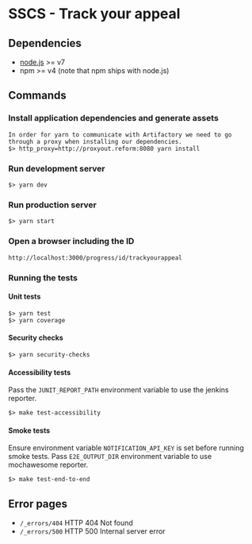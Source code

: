 # SSCS - Track your appeal

## Dependencies
 - [node.js](https://nodejs.org) >= v7
 - npm >= v4 (note that npm ships with node.js) 

## Commands

### Install application dependencies and generate assets
    In order for yarn to communicate with Artifactory we need to go through a proxy when installing our dependencies.
    $> http_proxy=http://proxyout.reform:8080 yarn install
    
### Run development server
    $> yarn dev

### Run production server
    $> yarn start

### Open a browser including the ID
    http://localhost:3000/progress/id/trackyourappeal 

### Running the tests

#### Unit tests
    $> yarn test
    $> yarn coverage

#### Security checks
    $> yarn security-checks

#### Accessibility tests
Pass the `JUNIT_REPORT_PATH` environment variable to use the jenkins reporter.

    $> make test-accessibility
    
#### Smoke tests
Ensure environment variable `NOTIFICATION_API_KEY` is set before running smoke tests.
Pass `E2E_OUTPUT_DIR` environment variable to use mochawesome reporter.

    $> make test-end-to-end
 
## Error pages
- `/_errors/404` HTTP 404 Not found
- `/_errors/500` HTTP 500 Internal server error
